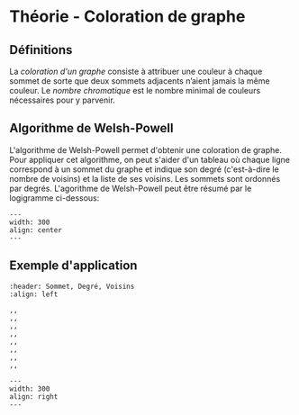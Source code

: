 # Théorie - Coloration de graphe

## Définitions
La *coloration d'un graphe* consiste à attribuer une couleur à chaque sommet de sorte que
deux sommets adjacents n’aient jamais la même couleur.
Le *nombre chromatique* est le nombre minimal de couleurs nécessaires pour y parvenir.

## Algorithme de Welsh-Powell

L'algorithme de Welsh-Powell permet d'obtenir une coloration de graphe. Pour appliquer cet
algorithme, on peut s'aider d'un tableau où chaque ligne correspond à un sommet du graphe
et indique son degré (c'est-à-dire le nombre de voisins) et la liste de ses voisins.
Les sommets sont ordonnés par degrés. L'agorithme de Welsh-Powell peut être résumé par le
logigramme ci-dessous: 

```{figure} media/logigramme.png
---
width: 300
align: center
---
```

## Exemple d'application

<!-- ```{figure} media/exemple.png -->
<!-- --- -->
<!-- width: 300 -->
<!-- align: left -->
<!-- --- -->
<!-- ``` -->

<!-- | Sommet | Degré |Voisins  | -->
<!-- |--------|-------|---------| -->
<!-- |        |       |         | -->
<!-- |        |       |         | -->
<!-- |        |       |         | -->
<!-- |        |       |         | -->
<!-- |        |       |         | -->
<!-- |        |       |         | -->
<!-- |        |       |         | -->
<!-- |        |       |         | -->

```{csv-table} Liste des sommets
:header: Sommet, Degré, Voisins
:align: left

,,
,,
,,
,,
,,
,,
,,
,,
```

```{figure} media/exemple.png
---
width: 300
align: right
---
```
